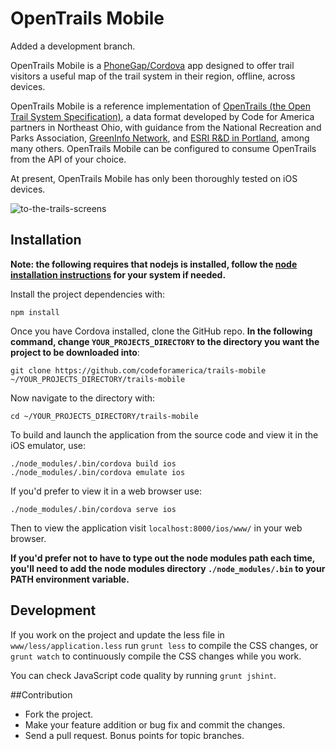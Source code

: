 OpenTrails Mobile
=============

Added a development branch.

OpenTrails Mobile is a [PhoneGap/Cordova](https://github.com/phonegap) app designed to offer trail visitors a useful map of the trail system in their region, offline, across devices. 

OpenTrails Mobile is a reference implementation of [OpenTrails (the Open Trail System Specification)](http://codeforamerica.org/specifications/trails), a data format developed by Code for America partners in Northeast Ohio, with guidance from the National Recreation and Parks Association, [GreenInfo Network](https://github.com/greeninfo), and [ESRI R&D in Portland](https://github.com/esripdx), among many others. OpenTrails Mobile can be configured to consume OpenTrails from the API of your choice.

At present, OpenTrails Mobile has only been thoroughly tested on iOS devices. 

![to-the-trails-screens](https://cloud.githubusercontent.com/assets/2983464/3578741/31691f04-0bb0-11e4-93aa-f72f09a88a50.png)

## Installation

**Note: the following requires that nodejs is installed, follow the [node installation instructions](https://github.com/joyent/node/wiki/Installing-Node.js-via-package-manager) for your system if needed.**


Install the project dependencies with:

```
npm install
```

Once you have Cordova installed, clone the GitHub repo. **In the following command, change `YOUR_PROJECTS_DIRECTORY` to the directory you want the project to be downloaded into**:

```
git clone https://github.com/codeforamerica/trails-mobile ~/YOUR_PROJECTS_DIRECTORY/trails-mobile
```

Now navigate to the directory with:

```
cd ~/YOUR_PROJECTS_DIRECTORY/trails-mobile
```

To build and launch the application from the source code and view it in the iOS emulator, use:

```
./node_modules/.bin/cordova build ios
./node_modules/.bin/cordova emulate ios
```

If you'd prefer to view it in a web browser use:

```
./node_modules/.bin/cordova serve ios
```

Then to view the application visit `localhost:8000/ios/www/` in your web browser.

**If you'd prefer not to have to type out the node modules path each time, you'll need to add the node modules directory `./node_modules/.bin` to your PATH environment variable.**

## Development

If you work on the project and update the less file in `www/less/application.less` run `grunt less` to compile the CSS changes, or `grunt watch` to continuously compile the CSS changes while you work.

You can check JavaScript code quality by running `grunt jshint`.

##Contribution

  * Fork the project.
  * Make your feature addition or bug fix and commit the changes.
  * Send a pull request. Bonus points for topic branches.
